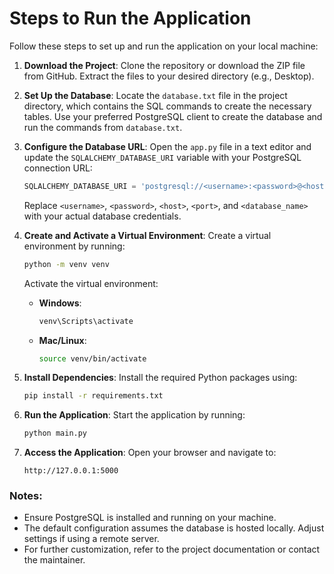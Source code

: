 # Steps to Run the Application

Follow these steps to set up and run the application on your local machine:

1. **Download the Project**: Clone the repository or download the ZIP file from GitHub. Extract the files to your desired directory (e.g., Desktop).  

2. **Set Up the Database**: Locate the `database.txt` file in the project directory, which contains the SQL commands to create the necessary tables. Use your preferred PostgreSQL client to create the database and run the commands from `database.txt`.  

3. **Configure the Database URL**: Open the `app.py` file in a text editor and update the `SQLALCHEMY_DATABASE_URI` variable with your PostgreSQL connection URL:  
   ```python
   SQLALCHEMY_DATABASE_URI = 'postgresql://<username>:<password>@<host>:<port>/<database_name>'
   ```  
   Replace `<username>`, `<password>`, `<host>`, `<port>`, and `<database_name>` with your actual database credentials.  

4. **Create and Activate a Virtual Environment**: Create a virtual environment by running:  
   ```bash
   python -m venv venv
   ```  
   Activate the virtual environment:  
   - **Windows**:  
     ```bash
     venv\Scripts\activate
     ```  
   - **Mac/Linux**:  
     ```bash
     source venv/bin/activate
     ```  

5. **Install Dependencies**: Install the required Python packages using:  
   ```bash
   pip install -r requirements.txt
   ```  

6. **Run the Application**: Start the application by running:  
   ```bash
   python main.py
   ```  

7. **Access the Application**: Open your browser and navigate to:  
   ```
   http://127.0.0.1:5000
   ```

### Notes:
- Ensure PostgreSQL is installed and running on your machine.  
- The default configuration assumes the database is hosted locally. Adjust settings if using a remote server.  
- For further customization, refer to the project documentation or contact the maintainer.
